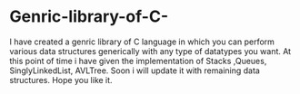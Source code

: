 # Genric-library-of-C-
I have created a genric library of C language in which you can perform various data structures generically with any type of datatypes you want. At this point of time i have given the implementation of Stacks ,Queues, SinglyLinkedList, AVLTree. Soon i will update it with remaining data structures. Hope you like it.
